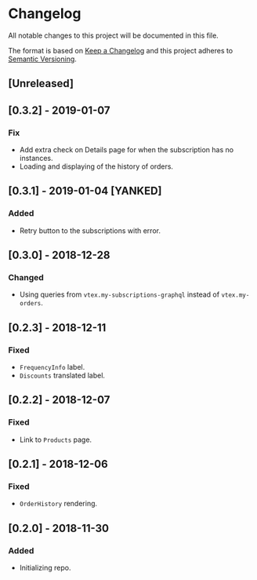 # Changelog

All notable changes to this project will be documented in this file.

The format is based on [Keep a Changelog](http://keepachangelog.com/en/1.0.0/)
and this project adheres to [Semantic Versioning](http://semver.org/spec/v2.0.0.html).

## [Unreleased]

## [0.3.2] - 2019-01-07
### Fix
- Add extra check on Details page for when the subscription has no instances.
- Loading and displaying of the history of orders.

## [0.3.1] - 2019-01-04 [YANKED]
### Added
- Retry button to the subscriptions with error.

## [0.3.0] - 2018-12-28
### Changed
- Using queries from `vtex.my-subscriptions-graphql` instead of `vtex.my-orders`.

## [0.2.3] - 2018-12-11
### Fixed
- `FrequencyInfo` label.
- `Discounts` translated label.

## [0.2.2] - 2018-12-07
### Fixed
- Link to `Products` page.

## [0.2.1] - 2018-12-06
### Fixed
- `OrderHistory` rendering.  

## [0.2.0] - 2018-11-30

### Added

- Initializing repo.
